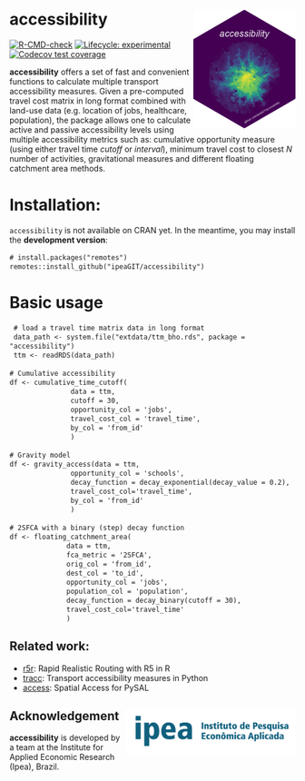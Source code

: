# accessibility <img align="right" src="man/figures/logo.png?raw=true" alt="logo" width="180">

[![R-CMD-check](https://github.com/ipeaGIT/accessibility/workflows/R-CMD-check/badge.svg)](https://github.com/ipeaGIT/accessibility/actions) [![Lifecycle: experimental](https://img.shields.io/badge/lifecycle-experimental-orange.svg)](https://lifecycle.r-lib.org/articles/stages.html) [![Codecov test coverage](https://codecov.io/gh/ipeaGIT/accessibility/branch/main/graph/badge.svg)](https://app.codecov.io/gh/ipeaGIT/accessibility?branch=main)

**accessibility** offers a set of fast and convenient functions to calculate multiple transport accessibility measures. Given a pre-computed travel cost matrix in long format combined with land-use data (e.g. location of jobs, healthcare, population), the package allows one to calculate active and passive accessibility levels using multiple accessibility metrics such as: cumulative opportunity measure (using either travel time *cutoff* or *interval*), minimum travel cost to closest *N* number of activities, gravitational measures and different floating catchment area methods.

# Installation:

`accessibility` is not available on CRAN yet. In the meantime, you may install the **development version**:

    # install.packages("remotes")
    remotes::install_github("ipeaGIT/accessibility")


# Basic usage

```
 # load a travel time matrix data in long format
 data_path <- system.file("extdata/ttm_bho.rds", package = "accessibility")
 ttm <- readRDS(data_path)
 
# Cumulative accessibility
df <- cumulative_time_cutoff(
               data = ttm,
               cutoff = 30,
               opportunity_col = 'jobs',
               travel_cost_col = 'travel_time',
               by_col = 'from_id'
               )

# Gravity model
df <- gravity_access(data = ttm,
               opportunity_col = 'schools',
               decay_function = decay_exponential(decay_value = 0.2),
               travel_cost_col='travel_time',
               by_col = 'from_id'
               )
                       
# 2SFCA with a binary (step) decay function
df <- floating_catchment_area(
              data = ttm,
              fca_metric = '2SFCA',
              orig_col = 'from_id',
              dest_col = 'to_id',
              opportunity_col = 'jobs',
              population_col = 'population',
              decay_function = decay_binary(cutoff = 30),
              travel_cost_col='travel_time'
              )
```

## Related work:

-   [r5r](https://github.com/ipeaGIT/r5r): Rapid Realistic Routing with R5 in R
-   [tracc](https://github.com/jamaps/tracc): Transport accessibility measures in Python
-   [access](https://access.readthedocs.io/en/latest/): Spatial Access for PySAL


## Acknowledgement <a href="https://www.ipea.gov.br"><img src="man/figures/ipea_logo.png" alt="IPEA" align="right" width="300"/></a>

**accessibility** is developed by a team at the Institute for Applied Economic Research (Ipea), Brazil.
